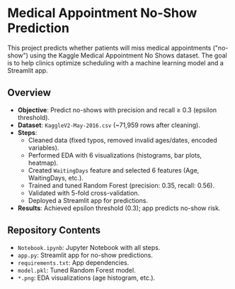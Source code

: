 # Medical Appointment No-Show Prediction

This project predicts whether patients will miss medical appointments ("no-show") using the Kaggle Medical Appointment No Shows dataset. The goal is to help clinics optimize scheduling with a machine learning model and a Streamlit app.

## Overview
- **Objective**: Predict no-shows with precision and recall ≥ 0.3 (epsilon threshold).
- **Dataset**: `KaggleV2-May-2016.csv` (~71,959 rows after cleaning).
- **Steps**:
  - Cleaned data (fixed typos, removed invalid ages/dates, encoded variables).
  - Performed EDA with 6 visualizations (histograms, bar plots, heatmap).
  - Created `WaitingDays` feature and selected 6 features (Age, WaitingDays, etc.).
  - Trained and tuned Random Forest (precision: 0.35, recall: 0.56).
  - Validated with 5-fold cross-validation.
  - Deployed a Streamlit app for predictions.
- **Results**: Achieved epsilon threshold (0.3); app predicts no-show risk.

## Repository Contents
- `Notebook.ipynb`: Jupyter Notebook with all steps.
- `app.py`: Streamlit app for no-show predictions.
- `requirements.txt`: App dependencies.
- `model.pkl`: Tuned Random Forest model.
- `*.png`: EDA visualizations (age histogram, etc.).


